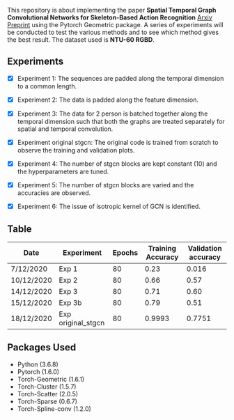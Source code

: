This repository is about implementing the paper **Spatial Temporal Graph Convolutional Networks for Skeleton-Based Action Recognition** [Arxiv Preprint](https://arxiv.org/abs/1801.07455) using the Pytorch Geometric package. 
A series of experiments will be conducted to test the various methods and to see which method gives the best result. The dataset used is **NTU-60 RGBD**. 

## Experiments 
- [x] Experiment 1: The sequences are padded along the temporal dimension to a common length.
- [x] Experiment 2: The data is padded along the feature dimension.
- [x] Experiment 3: The data for 2 person is batched together along the temporal dimension such that both the graphs are treated separately for spatial and temporal convolution.
- [x] Experiment original stgcn: The original code is trained from scratch to observe the training and validation plots.
- [x] Experiment 4: The number of stgcn blocks are kept constant (10) and the hyperparameters are tuned.
- [x] Experiment 5: The number of stgcn blocks are varied and the accuracies are observed.
- [x] Experiment 6: The issue of isotropic kernel of GCN is identified.


## Table

Date           |Experiment |Epochs  | Training Accuracy | Validation accuracy
---------------|-----------|--------|-------------------|--------------------
7/12/2020      |Exp 1      | 80     |     0.23          |  0.016
10/12/2020     |Exp 2      | 80     |     0.66          |  0.57
14/12/2020     |Exp 3      | 80     |     0.71          |  0.60
15/12/2020     |Exp 3b     | 80     |     0.79          |  0.51 
18/12/2020     |Exp original_stgcn|80|    0.9993        |  0.7751

## Packages Used
+ Python (3.6.8)
+ Pytorch (1.6.0)
+ Torch-Geometric (1.6.1)
+ Torch-Cluster (1.5.7)
+ Torch-Scatter (2.0.5)
+ Torch-Sparse (0.6.7)
+ Torch-Spline-conv (1.2.0)
 
